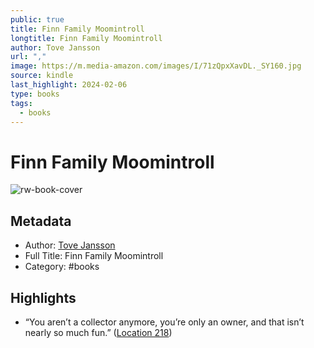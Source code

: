 ```yaml
---
public: true
title: Finn Family Moomintroll
longtitle: Finn Family Moomintroll
author: Tove Jansson
url: ","
image: https://m.media-amazon.com/images/I/71zQpxXavDL._SY160.jpg
source: kindle
last_highlight: 2024-02-06
type: books
tags:
  - books
---
```

# Finn Family Moomintroll

![rw-book-cover](https://m.media-amazon.com/images/I/71zQpxXavDL._SY160.jpg)

## Metadata
- Author: [Tove Jansson](Tove%20Jansson.md)
- Full Title: Finn Family Moomintroll
- Category: #books

## Highlights
- “You aren’t a collector anymore, you’re only an owner, and that isn’t nearly so much fun.” ([Location 218](https://readwise.io/to_kindle?action=open&asin=B00MLM9KQU&location=218))
